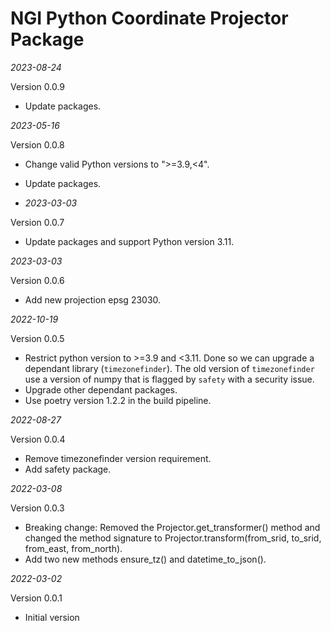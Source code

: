 # NGI Python Coordinate Projector Package

_2023-08-24_

Version 0.0.9

- Update packages.

_2023-05-16_

Version 0.0.8

- Change valid Python versions to ">=3.9,<4".
- Update packages.

- _2023-03-03_

Version 0.0.7

- Update packages and support Python version 3.11.

_2023-03-03_

Version 0.0.6

- Add new projection epsg 23030.

_2022-10-19_

Version 0.0.5

- Restrict python version to >=3.9 and <3.11. Done so we can upgrade a dependant library (`timezonefinder`). The old
  version of `timezonefinder` use a version of numpy that is flagged by `safety` with a security issue.
- Upgrade other dependant packages.
- Use poetry version 1.2.2 in the build pipeline.

_2022-08-27_

Version 0.0.4

- Remove timezonefinder version requirement.
- Add safety package.

_2022-03-08_

Version 0.0.3

- Breaking change: Removed the Projector.get_transformer() method and changed the
  method signature to Projector.transform(from_srid, to_srid, from_east, from_north).
- Add two new methods ensure_tz() and datetime_to_json().

_2022-03-02_

Version 0.0.1

- Initial version
